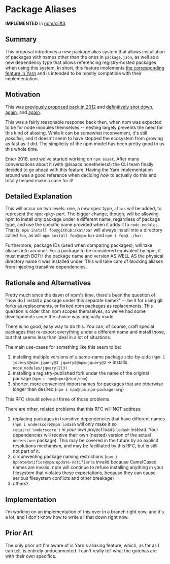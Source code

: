 # Package Aliases

**IMPLEMENTED** in [npm/cli#3](https://github.com/npm/cli/pull/3).

## Summary

This proposal introduces a new package alias system that allows installation of
packages with names other than the ones in `package.json`, as well as a new
dependency type that allows referencing registry-hosted packages when using this
system. In short, this feature implements [the corresponding feature in
Yarn](https://twitter.com/sebmck/status/873958247304232961?lang=en) and is
intended to be mostly compatible with their implementation.

## Motivation

This was [previously proposed back in
2012](https://github.com/npm/npm/issues/2943) and [definitively shot
down](https://github.com/npm/npm/issues/2943#issuecomment-10388316),
[again](https://github.com/npm/npm/issues/2943#issuecomment-55648651), and
[again](https://github.com/npm/npm/issues/7959).

This was a fairly reasonable response back then, when npm was expected to be for
node modules themselves -- nesting largely prevents the need for this kind of
aliasing. While it can be somewhat inconvenient, it's still _possible_, and it
doesn't seem to have stopped the ecosystem from growing as fast as it did. The
simplicity of the npm model has been pretty good to us this whole time.

Enter 2018, and we've started working on `npm asset`. After many conversations
about it (with @isaacs nonetheless!) the CLI team finally decided to go ahead
with this feature. Having the Yarn implementation around was a good reference
when deciding _how_ to actually do this and totally helped make a case for it!

## Detailed Explanation

This will occur on two levels: one, a new spec type, `alias` will be added, to
represent the `npm:<pkg>` part. The bigger change, though, will be allowing npm
to install _any_ package under a different name, regardless of package type, and
use the specific name provided when it adds it to `node_modules`. That is, `npm
install foo@github:zkat/bar` will always install into a directory called `foo`,
as will `npm install foo@npm:bar` and `npm i foo@../bar`.

Furthermore, package IDs (used when comparing packages), will take aliases into
account. For a package to be considered equivalent by npm, it must match BOTH
the package name and version AS WELL AS the physical directory name it was
installed under. This will take care of blocking aliases from injecting
transitive dependencies.

## Rationale and Alternatives

Pretty much since the dawn of npm's time, there's been the question of "how do I
install a package under this separate name?" -- be it for using git forks as
replacements, or forked npm packages as replacements. This question is older
than npm scopes themselves, so we've had some developments since the choice was
originally made.

There is no good, easy way to do this. You can, of course, craft special
packages that re-export everything under a different name and install those, but
that seems less than ideal in a lot of situations.

The main use-cases for something like this seem to be:

1. installing multiple versions of a same-name package side-by-side (`npm i jquery3@npm:jquery@3 jquery2@npm:jquery@2` -> installs `node_modules/jquery(2|3)`
2. installing a registry-published fork under the name of the original package (`npm i npm@npm:@zkat/npm`)
3. shorter, more convenient import names for packages that are otherwise longer than desired (`npm i npa@npm:npm-package-arg`)

This RFC should solve all three of those problems.

There are other, related problems that this RFC will NOT address:

1. replacing packages in transitive dependencies that have different names (`npm i underscore@npm:lodash` will only make it so `require('underscore')` _in your own project_ loads `lodash` instead. Your dependencies will receive their own (nested) version of the actual `underscore` package). This may be covered in the future by an explicit resolutions mechanism, and may be facilitated by this RFC, but is still not part of it.
2. circumventing package naming restrictions (`npm i UpdateNotifier@npm:update-notifier` is invalid because CamelCased names are invalid. npm will continue to refuse installing anything in your filesystem that violates these expectations, because they can cause serious filesystem conflicts and other breakage)
3. others?

## Implementation

I'm working on an implementation of this over in a branch right now, and it's a
lot, and I don't know how to write all that down right now.

## Prior Art

The only prior art I'm aware of is Yarn's aliasing feature, which, as far as I
can tell, is entirely undocumented. I can't really tell what the gotchas are
with their own specifics.
